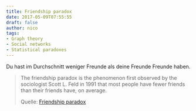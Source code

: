 ```yaml
---
title: Friendship paradox
date: 2017-05-09T07:55:55
draft: false
author: nico
tags: 
- Graph theory
- Social networks
- Statistical paradoxes
---
```


Du hast im Durchschnitt weniger Freunde als deine Freunde Freunde haben.

> The friendship paradox is the phenomenon first observed by the sociologist
> Scott L. Feld in 1991 that most people have fewer friends than their friends
> have, on average.
>
> Quelle: [Friendship paradox](https://en.wikipedia.org/wiki/Friendship_paradox)
